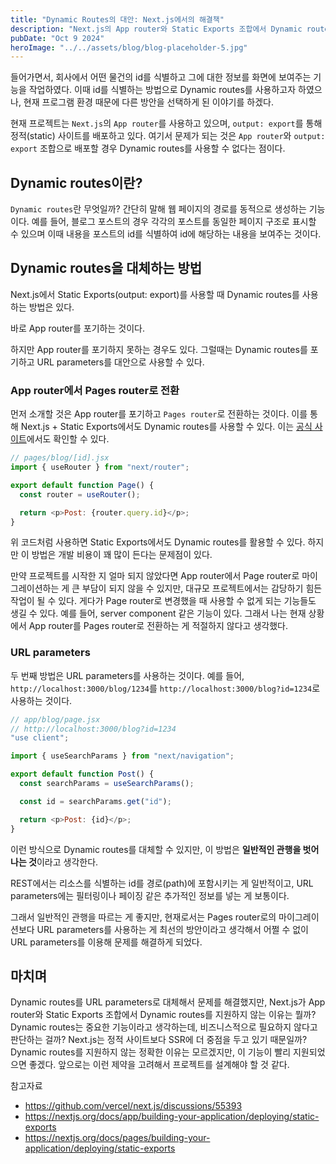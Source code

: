 ```yaml
---
title: "Dynamic Routes의 대안: Next.js에서의 해결책"
description: "Next.js의 App router와 Static Exports 조합에서 Dynamic routes를 사용할 수 없는 문제를 다룹니다."
pubDate: "Oct 9 2024"
heroImage: "../../assets/blog/blog-placeholder-5.jpg"
---
```


들어가면서, 회사에서 어떤 물건의 id를 식별하고 그에 대한 정보를 화면에 보여주는 기능을 작업하였다. 이때 id를 식별하는 방법으로 Dynamic routes를 사용하고자 하였으나, 현재 프로그램 환경 때문에 다른 방안을 선택하게 된 이야기를 하겠다.

현재 프로젝트는 `Next.js`의 `App router`를 사용하고 있으며, `output: export`를 통해 정적(static) 사이트를 배포하고 있다. 여기서 문제가 되는 것은 `App router`와 `output: export` 조합으로 배포할 경우 Dynamic routes를 사용할 수 없다는 점이다.

## Dynamic routes이란?

`Dynamic routes`란 무엇일까? 간단히 말해 웹 페이지의 경로를 동적으로 생성하는 기능이다. 예를 들어, 블로그 포스트의 경우 각각의 포스트를 동일한 페이지 구조로 표시할 수 있으며 이때 내용을 포스트의 id를 식별하여 id에 해당하는 내용을 보여주는 것이다.

## Dynamic routes을 대체하는 방법

Next.js에서 Static Exports(output: export)를 사용할 때 Dynamic routes를 사용하는 방법은 있다.

바로 App router를 포기하는 것이다.

하지만 App router를 포기하지 못하는 경우도 있다. 그럴때는 Dynamic routes를 포기하고 URL parameters를 대안으로 사용할 수 있다.

### App router에서 Pages router로 전환

먼저 소개할 것은 App router를 포기하고 `Pages router`로 전환하는 것이다. 이를 통해 Next.js + Static Exports에서도 Dynamic routes를 사용할 수 있다. 이는 [공식 사이트](https://nextjs.org/docs/pages/building-your-application/deploying/static-exports#supported-features-1)에서도 확인할 수 있다.

```javascript
// pages/blog/[id].jsx
import { useRouter } from "next/router";

export default function Page() {
  const router = useRouter();

  return <p>Post: {router.query.id}</p>;
}
```

위 코드처럼 사용하면 Static Exports에서도 Dynamic routes를 활용할 수 있다. 하지만 이 방법은 개발 비용이 꽤 많이 든다는 문제점이 있다.

만약 프로젝트를 시작한 지 얼마 되지 않았다면 App router에서 Page router로 마이그레이션하는 게 큰 부담이 되지 않을 수 있지만, 대규모 프로젝트에서는 감당하기 힘든 작업이 될 수 있다. 게다가 Page router로 변경했을 때 사용할 수 없게 되는 기능들도 생길 수 있다. 예를 들어, server component 같은 기능이 있다. 그래서 나는 현재 상황에서 App router를 Pages router로 전환하는 게 적절하지 않다고 생각했다.

### URL parameters

두 번째 방법은 URL parameters를 사용하는 것이다. 예를 들어, `http://localhost:3000/blog/1234`를 `http://localhost:3000/blog?id=1234`로 사용하는 것이다.

```javascript
// app/blog/page.jsx
// http://localhost:3000/blog?id=1234
"use client";

import { useSearchParams } from "next/navigation";

export default function Post() {
  const searchParams = useSearchParams();

  const id = searchParams.get("id");

  return <p>Post: {id}</p>;
}
```

이런 방식으로 Dynamic routes를 대체할 수 있지만, 이 방법은 <strong>일반적인 관행을 벗어나는 것</strong>이라고 생각한다. 

REST에서는 리소스를 식별하는 id를 경로(path)에 포함시키는 게 일반적이고, URL parameters에는 필터링이나 페이징 같은 추가적인 정보를 넣는 게 보통이다. 

그래서 일반적인 관행을 따르는 게 좋지만, 현재로서는 Pages router로의 마이그레이션보다 URL parameters를 사용하는 게 최선의 방안이라고 생각해서 어쩔 수 없이 URL parameters를 이용해 문제를 해결하게 되었다.

## 마치며

Dynamic routes를 URL parameters로 대체해서 문제를 해결했지만, Next.js가 App router와 Static Exports 조합에서 Dynamic routes를 지원하지 않는 이유는 뭘까? Dynamic routes는 중요한 기능이라고 생각하는데, 비즈니스적으로 필요하지 않다고 판단하는 걸까? Next.js는 정적 사이트보다 SSR에 더 중점을 두고 있기 때문일까? Dynamic routes를 지원하지 않는 정확한 이유는 모르겠지만, 이 기능이 빨리 지원되었으면 좋겠다. 앞으로는 이런 제약을 고려해서 프로젝트를 설계해야 할 것 같다.

참고자료

- https://github.com/vercel/next.js/discussions/55393
- https://nextjs.org/docs/app/building-your-application/deploying/static-exports
- https://nextjs.org/docs/pages/building-your-application/deploying/static-exports
